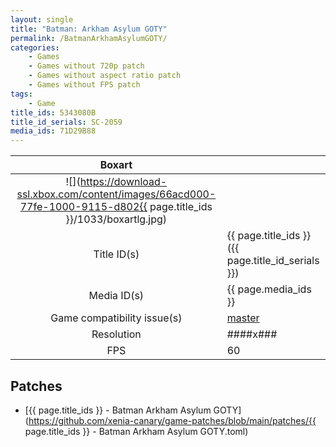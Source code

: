 ```yaml
---
layout: single
title: "Batman: Arkham Asylum GOTY"
permalink: /BatmanArkhamAsylumGOTY/
categories:
    - Games
    - Games without 720p patch
    - Games without aspect ratio patch
    - Games without FPS patch
tags:
    - Game
title_ids: 5343080B
title_id_serials: SC-2059
media_ids: 71D29B88
---
```


| Boxart                      |                                                                                        |
| :----:                      | :-                                                                                     |
| ![](https://download-ssl.xbox.com/content/images/66acd000-77fe-1000-9115-d802{{ page.title_ids }}/1033/boxartlg.jpg) |
| Title ID(s)                 | {{ page.title_ids }} ({{ page.title_id_serials }})                                     |
| Media ID(s)                 | {{ page.media_ids }}                                                                   |
| Game compatibility issue(s) | [master](https://github.com/xenia-project/game-compatibility/issues/165)               |
| Resolution                  | ####x###                                                                               |
| FPS                         | 60                                                                                     |

## Patches
* [{{ page.title_ids }} - Batman Arkham Asylum GOTY](https://github.com/xenia-canary/game-patches/blob/main/patches/{{ page.title_ids }} - Batman Arkham Asylum GOTY.toml)

<!--This page was generated by a script. You can remove this comment once the page is verified to be free of mistakes.-->
